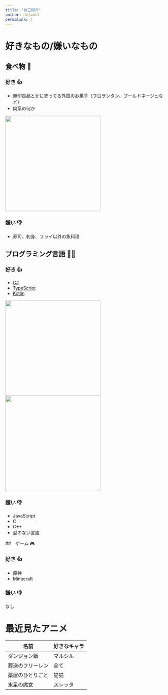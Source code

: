```yaml
---
title: "自己紹介"
author: default
permalink: /
---
```


# 好きなもの/嫌いなもの

## 食べ物 🍙

### 好き 👍
- 無印良品とかに売ってる外国のお菓子（フロランタン、ブールドネージュなど）
- 肉系の何か

<image width="300" src="../assets/images/_9fce3da8-d78a-4662-b416-aafd0a5d683c.jpeg">

### 嫌い 👎
- 寿司、刺身、フライ以外の魚料理

## プログラミング言語 🧑‍💻

### 好き 👍
- [C#](https://learn.microsoft.com/ja-jp/dotnet/csharp/)
- [TypeScript](https://www.typescriptlang.org/)
- [Kotlin](https://www.jetbrains.com/opensource/kotlin/)

<image width="300" src="../assets/images/dotnet-logo.jpg">
<image width="300" src="../assets/images/ts-logo-256.png">

### 嫌い 👎
- JavaScript
- C
- C++
- 型のない言語

##　ゲーム 🎮

### 好き 👍
- 原神
- Minecraft

### 嫌い 👎
なし

# 最近見たアニメ

| 名前 | 好きなキャラ |
| --- | --------- |
| ダンジョン飯 | マルシル |
| 葬送のフリーレン | 全て |
| 薬屋のひとりごと | 猫猫 |
| 水星の魔女 | スレッタ |
